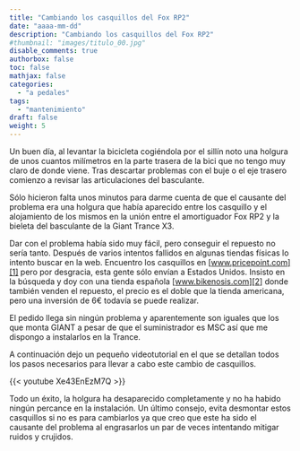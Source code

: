 ```yaml
---
title: "Cambiando los casquillos del Fox RP2"
date: "aaaa-mm-dd"
description: "Cambiando los casquillos del Fox RP2"
#thumbnail: "images/titulo_00.jpg"
disable_comments: true
authorbox: false
toc: false
mathjax: false
categories:
  - "a pedales"
tags:
  - "mantenimiento"
draft: false
weight: 5
---
```

Un buen día, al levantar la bicicleta cogiéndola por el sillín noto una holgura de unos cuantos milímetros en la parte trasera de la bici que no tengo muy claro de donde viene. Tras descartar problemas con el buje o el eje trasero comienzo a revisar las articulaciones del basculante.

Sólo hicieron falta unos minutos para darme cuenta de que el causante del problema era una holgura que había aparecido entre los casquillo y el alojamiento de los mismos en la unión entre el amortiguador Fox RP2 y la bieleta del basculante de la Giant Trance X3.

Dar con el problema había sido muy fácil, pero conseguir el repuesto no sería tanto. Después de varios intentos fallidos en algunas tiendas físicas lo intento buscar en la web. Encuentro los casquillos en [www.pricepoint.com][1] pero por desgracia, esta gente sólo envían a Estados Unidos. Insisto en la búsqueda y doy con una tienda española [www.bikenosis.com][2] donde también venden el repuesto, el precio es el doble que la tienda americana, pero una inversión de 6€ todavía se puede realizar.
  
El pedido llega sin ningún problema y aparentemente son iguales que los que monta GIANT a pesar de que el suministrador es MSC así que me dispongo a instalarlos en la Trance.

A continuación dejo un pequeño videotutorial en el que se detallan todos los pasos necesarios para llevar a cabo este cambio de casquillos.

{{< youtube Xe43EnEzM7Q >}}

Todo un éxito, la holgura ha desaparecido completamente y no ha habido ningún percance en la instalación. Un último consejo, evita desmontar estos casquillos si no es para cambiarlos ya que creo que este ha sido el causante del problema al engrasarlos un par de veces intentando mitigar ruidos y crujidos.

 [1]: http://www.pricepoint.com/detail/18033-318_FOXHW8-3-Parts-818-Rear-Shocks/Fox-Rear-Shock-Hardware-Kits.htm
 [2]: http://www.bikenosis.com/catalog/product_info.php?cPath=516_14&products_id=2504